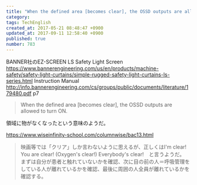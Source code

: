 ```yaml
---
title: "When the defined area [becomes clear], the OSSD outputs are allowed to turn ON."
category: 
tags: TechEnglish
created_at: 2017-05-21 08:48:47 +0900
updated_at: 2017-09-11 12:58:40 +0900
published: true
number: 783
---
```


BANNER社のEZ-SCREEN LS Safety Light Screen
https://www.bannerengineering.com/us/en/products/machine-safety/safety-light-curtains/simple-rugged-safety-light-curtains-ls-series.html
Instruction Manual
http://info.bannerengineering.com/cs/groups/public/documents/literature/179480.pdf
p7

> When the defined area [becomes clear], the OSSD
outputs are allowed to turn ON.

領域に物がなくなったという意味のようだ。

https://www.wiseinfinity-school.com/columnwise/bac13.html
> 映画等では「クリア」しか言わないように思えるが、正しくはI'm clear! You are clear! (Oxygen's clear!) Everybody's clear!　と言うようだ。 まずは自分が患者と触れていないかを確認、次に目の前の人＝呼吸管理をしている人が離れているかを確認、最後に周囲の人全員が離れているかを確認する。
